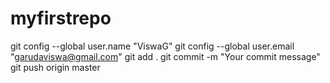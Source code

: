 # myfirstrepo
git config --global user.name "ViswaG"
git config --global user.email "garudaviswa@gmail.com"
git add .
git commit -m "Your commit message"
git push origin master

